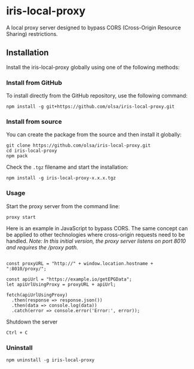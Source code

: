 # iris-local-proxy
A local proxy server designed to bypass CORS (Cross-Origin Resource Sharing) restrictions.

## Installation

Install the iris-local-proxy globally using one of the following methods:

### Install from GitHub
To install directly from the GitHub repository, use the following command:

```
npm install -g git+https://github.com/olsa/iris-local-proxy.git
```

### Install from source
You can create the package from the source and then install it globally:

```
git clone https://github.com/olsa/iris-local-proxy.git
cd iris-local-proxy
npm pack
```
Check the `.tgz` filename and start the installation:
```
npm install -g iris-local-proxy-x.x.x.tgz
```

### Usage
Start the proxy server from the command line:
```
proxy start
```
Here is an example in JavaScript to bypass CORS. The same concept can be applied to other technologies where cross-origin requests need to be handled.
*Note: In this initial version, the proxy server listens on port 8010 and requires the /proxy path.*

```javasxcript

const proxyURL = "http://" + window.location.hostname + ":8010/proxy/";

const apiUrl = "https://example.io/getEPGData";
let apiUrlUsingProxy = proxyURL + apiUrl;

fetch(apiUrlUsingProxy)
  .then(response => response.json())
  .then(data => console.log(data))
  .catch(error => console.error('Error:', error));
```

Shutdown the server
```
Ctrl + C
```

### Uninstall

```
npm uninstall -g iris-local-proxy
```
